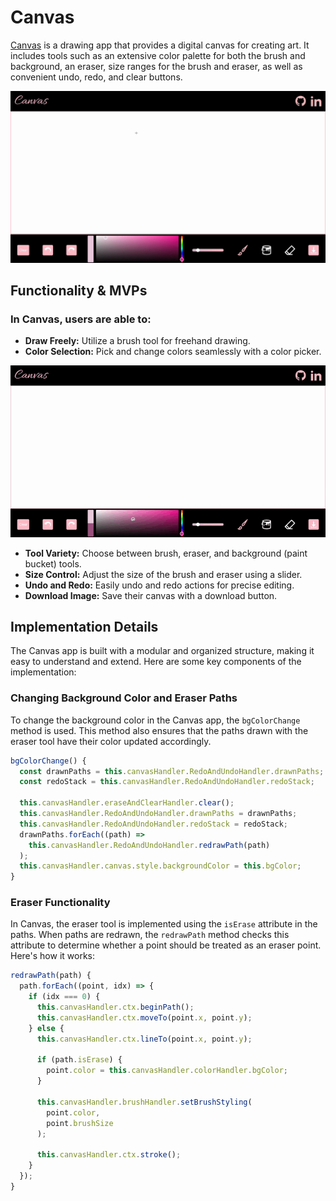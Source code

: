 # Canvas

[Canvas](https://claudiaaziz.github.io/canvas/) is a drawing app that provides a digital canvas for creating art. It includes tools such as an extensive color palette for both the brush and background, an eraser, size ranges for the brush and eraser, as well as convenient undo, redo, and clear buttons.

![Canvas Interface](./assets/readme/freehand-drawing.gif)

## Functionality & MVPs

### In Canvas, users are able to:
- **Draw Freely:** Utilize a brush tool for freehand drawing.
- **Color Selection:** Pick and change colors seamlessly with a color picker.

![Color Selection](./assets/readme/color-selection.gif)

- **Tool Variety:** Choose between brush, eraser, and background (paint bucket) tools.
- **Size Control:** Adjust the size of the brush and eraser using a slider.
- **Undo and Redo:** Easily undo and redo actions for precise editing.
- **Download Image:** Save their canvas with a download button.

## Implementation Details

The Canvas app is built with a modular and organized structure, making it easy to understand and extend. Here are some key components of the implementation:

### Changing Background Color and Eraser Paths

To change the background color in the Canvas app, the `bgColorChange` method is used. This method also ensures that the paths drawn with the eraser tool have their color updated accordingly.

```javascript
bgColorChange() {
  const drawnPaths = this.canvasHandler.RedoAndUndoHandler.drawnPaths;
  const redoStack = this.canvasHandler.RedoAndUndoHandler.redoStack;

  this.canvasHandler.eraseAndClearHandler.clear();
  this.canvasHandler.RedoAndUndoHandler.drawnPaths = drawnPaths;
  this.canvasHandler.RedoAndUndoHandler.redoStack = redoStack;
  drawnPaths.forEach((path) =>
    this.canvasHandler.RedoAndUndoHandler.redrawPath(path)
  );
  this.canvasHandler.canvas.style.backgroundColor = this.bgColor;
}
```

### Eraser Functionality

In Canvas, the eraser tool is implemented using the `isErase` attribute in the paths. When paths are redrawn, the `redrawPath` method checks this attribute to determine whether a point should be treated as an eraser point. Here's how it works:

```javascript
redrawPath(path) {
  path.forEach((point, idx) => {
    if (idx === 0) {
      this.canvasHandler.ctx.beginPath();
      this.canvasHandler.ctx.moveTo(point.x, point.y);
    } else {
      this.canvasHandler.ctx.lineTo(point.x, point.y);

      if (path.isErase) {
        point.color = this.canvasHandler.colorHandler.bgColor;
      }

      this.canvasHandler.brushHandler.setBrushStyling(
        point.color,
        point.brushSize
      );

      this.canvasHandler.ctx.stroke();
    }
  });
}
```

